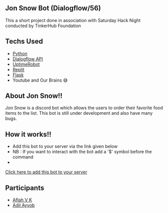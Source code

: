 ## Jon Snow Bot (Dialogflow/56)
This a short project done in association with Saturday Hack Night conducted by TinkerHub Foundation

## Techs Used

- [Python](https://www.python.org/)
- [Dialogflow API](https://cloud.google.com/dialogflow/es/docs/reference/rest/v2-overview)
- [UptimeRobot](https://uptimerobot.com/)
- [Replit](https://replit.com/~)
- [Flask](https://flask.palletsprojects.com/en/2.0.x/)
- Youtube and Our Brains 😅 

## About Jon Snow!!

Jon Snow is a discord bot which allows the users to order their favorite food items to the list. 
This bot is still under development and also have many bugs. 

## How it works!!

- Add this bot to your server via the link given below
- NB : If you want to interact with the bot add a '$' symbol before the command
- 



[Click here to add this bot to your server](https://discord.com/oauth2/authorize?client_id=868480795667476480&scope=bot)

## Participants
- [Aflah V K](https://github.com/AFLAH2527)
- [Adil Ayyob](https://github.com/Adilayyoob)
